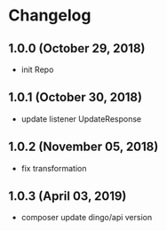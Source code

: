 # Changelog

## 1.0.0 (October 29, 2018)

- init Repo

## 1.0.1 (October 30, 2018)

- update listener UpdateResponse

## 1.0.2 (November 05, 2018)

- fix transformation

## 1.0.3 (April 03, 2019)

- composer update dingo/api version